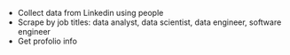- Collect data from Linkedin using people 
- Scrape by job titles: data analyst, data scientist, data engineer, software engineer
- Get profolio info
